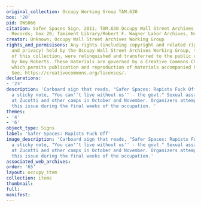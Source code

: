 ```yaml
---
original_collection: Occupy Working Group TAM.630
box: '20'
pid: OWS066
citation: Safer Spaces Sign, 2011; TAM.630 Occupy Wall Street Archives Working Group
  Records; box 20; Tamiment Library/Robert F. Wagner Labor Archives, New York University
creator: Unknown; Occupy Wall Street Archives Working Group
rights_and_permisisons: Any rights (including copyright and related rights to publicity
  and privacy) held by the Occupy Wall Street Archives Working Group, the creator
  of this collection, were relinquished and transferred to the public domain in 2013
  by Amy Roberts. These materials are governed by a Creative Commons CC0 license,
  which permits publication and reproduction of materials accompanied by full attribution.
  See, https://creativecommons.org/licenses/.
declarations:
- '23'
description: 'Carboard sign that reads, "Safer Spaces: Rapists Fuck Off". Includes
  a sticky note, "You can''t live without us'' - the govt." Sexual assaults were reported
  at Zucotti and other camps in October and November. Organizers attempted to confront
  this issue during the final weeks of the occupation. '
themes:
- '4'
- '6'
object_type: Signs
label: 'Safer Spaces: Rapists Fuck Off'
image_description: 'Carboard sign that reads, "Safer Spaces: Rapists Fuck Off". Includes
  a sticky note, "You can''t live without us'' - the govt." Sexual assaults were reported
  at Zucotti and other camps in October and November. Organizers attempted to confront
  this issue during the final weeks of the occupation.'
associated_web_archives:
order: '65'
layout: occupy_item
collection: items
thumbnail:
full:
manifest:
---
```


